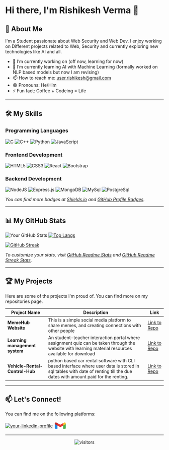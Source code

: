 # Hi there, I'm Rishikesh Verma 👋

## 🚀 About Me
I'm a Student passionate about Web Security and Web Dev. I enjoy working on Different projects related to Web, Security and currently exploring new technologies like AI and all.

- 🔭 I’m currently working on (off now, learning for now)
- 🌱 I’m currently learning AI with Machine Learning (formally worked on NLP based models but now I am revising)
- 📫 How to reach me: user.rishikesh@gmail.com
- 😄 Pronouns: He/Him
- ⚡ Fun fact: Coffee + Codeing = Life

---

## 🛠️ My Skills

### Programming Languages
![C](https://img.shields.io/badge/c-%2300599C.svg?style=for-the-badge&logo=c&logoColor=white)
![C++](https://img.shields.io/badge/c++-%2300599C.svg?style=for-the-badge&logo=c%2B%2B&logoColor=white)
![Python](https://img.shields.io/badge/python-3670A0?style=for-the-badge&logo=python&logoColor=ffdd54)
![JavaScript](https://img.shields.io/badge/javascript-%23323330.svg?style=for-the-badge&logo=javascript&logoColor=%23F7DF1E)

### Frontend Development
![HTML5](https://img.shields.io/badge/html5-%23E34F26.svg?style=for-the-badge&logo=html5&logoColor=white)
![CSS3](https://img.shields.io/badge/css3-%231572B6.svg?style=for-the-badge&logo=css3&logoColor=white)
![React](https://img.shields.io/badge/react-%2320232a.svg?style=for-the-badge&logo=react&logoColor=%2361DAFB)
![Bootstrap](https://img.shields.io/badge/bootstrap-%23563D7C.svg?style=for-the-badge&logo=bootstrap&logoColor=white)

### Backend Development
![NodeJS](https://img.shields.io/badge/node.js-6DA55F?style=for-the-badge&logo=node.js&logoColor=white)
![Express.js](https://img.shields.io/badge/express.js-%23404d59.svg?style=for-the-badge&logo=express&logoColor=white)
![MongoDB](https://img.shields.io/badge/MongoDB-%234ea94b.svg?style=for-the-badge&logo=mongodb&logoColor=white)
![MySql](https://img.shields.io/badge/MySQL-4479A1.svg?style=for-the-badge&logo=MySQL&logoColor=white)
![PostgreSql](https://img.shields.io/badge/PostgreSQL-4169E1.svg?style=for-the-badge&logo=PostgreSQL&logoColor=white)

*You can find more badges at [Shields.io](https://shields.io/) and [GitHub Profile Badges](https://home.aveek.io/GitHub-Profile-Badges/).*

---

## 📊 My GitHub Stats

![Your GitHub Stats](https://github-readme-stats.vercel.app/api?username=Ri-Verma&show_icons=true&theme=radical)
[![Top Langs](https://github-readme-stats.vercel.app/api/top-langs/?username=Ri-Verma&layout=compact&theme=radical)](https://github.com/anuraghazra/github-readme-stats)

[![GitHub Streak](https://github-readme-streak-stats.herokuapp.com/?user=Ri-Verma&theme=radical)](https://git.io/streak-stats)

*To customize your stats, visit [GitHub Readme Stats](https://github.com/anuraghazra/github-readme-stats) and [GitHub Readme Streak Stats](https://github.com/DenverCoder1/github-readme-streak-stats).*

---

## 🏆 My Projects

Here are some of the projects I'm proud of. You can find more on my repositories page.

| Project Name | Description | Link |
|---|---|---|
| **MemeHub Website** | This is a simple social media platform to share memes, and creating connections with other people | [Link to Repo](https://github.com/Ri-Verma/MemeHub) |
| **Learning management system** | An student-teacher interaction portal where assignment quiz can be taken through the website with learning material resources available for download | [Link to Repo](https://github.com/Ri-Verma/Learning-management-system) |
| **Vehicle-Rental-Control-Hub** | python based car rental software with CLI based interface where user data is stored in sql tables with date of renting till the due dates with amount paid for the renting.  | [Link to Repo](https://github.com/Ri-Verma/Vehicle-Rental-Control-Hub) |

---

## 📫 Let's Connect!

You can find me on the following platforms:

<p align="left">
<a href="https://www.linkedin.com/in/rishikesh-verma-aab4a1256/" target="blank"><img align="center" src="https://raw.githubusercontent.com/rahuldkjain/github-profile-readme-generator/master/src/images/icons/Social/linked-in-alt.svg" alt="your-linkedin-profile" height="30" width="40" /></a>
<a href="mailto:your-user.rishikesh@gmail.com"><img align="center" src="https://raw.githubusercontent.com/rahuldkjain/github-profile-readme-generator/master/src/images/icons/Social/gmail.svg" alt="your-email" height="30" width="40" /></a>
</p>

---

<p align="center">
  <img src="https://visitor-badge.laobi.icu/badge?page_id=Ri-Verma.Ri-Verma" alt="visitors"/>
</p>
